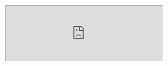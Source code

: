 
<div style=" width: 100%; height:180;overflow: hidden; "><iframe src="https://widget.pkmer.cn/free/RandomMusic?user=a2e5899e-975e-4457-afd4-ec3ff7dcbc90&theme-color=%237F22C6FF&layout-style=Default" allow="fullscreen" style=" height: 100%; width: 100%;"></iframe></div>
